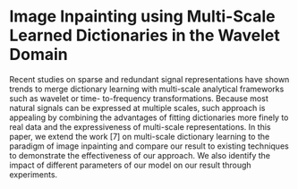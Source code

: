 # Image Inpainting using Multi-Scale Learned Dictionaries in the Wavelet Domain
Recent studies on sparse and redundant signal representations have shown trends to merge dictionary learning with multi-scale analytical frameworks such as wavelet or time- to-frequency transformations. Because most natural signals can be expressed at multiple scales, such approach is appealing by combining the advantages of fitting dictionaries more finely to real data and the expressiveness of multi-scale representations. In this paper, we extend the work [7] on multi-scale dictionary learning to the paradigm of image inpainting and compare our result to existing techniques to demonstrate the effectiveness of our approach. We also identify the impact of different parameters of our model on our result through experiments.
